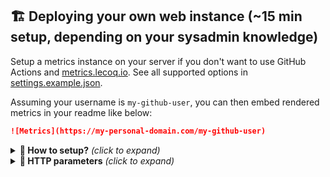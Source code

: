 ## 🏗️ Deploying your own web instance (~15 min setup, depending on your sysadmin knowledge)


Setup a metrics instance on your server if you don't want to use GitHub Actions and [metrics.lecoq.io](https://metrics.lecoq.io).
See all supported options in [settings.example.json](/settings.example.json).

Assuming your username is `my-github-user`, you can then embed rendered metrics in your readme like below:

```markdown
![Metrics](https://my-personal-domain.com/my-github-user)
```

<details>
<summary><b>💬 How to setup?</b> <i>(click to expand)</i></summary>

<%- await include(`/partials/setup/web/setup.md`) -%>

</details>

<details>
<summary><b>🔗 HTTP parameters</b> <i>(click to expand)</i></summary>

<%- await include(`/partials/setup/web/http.md`) -%>

</details>
